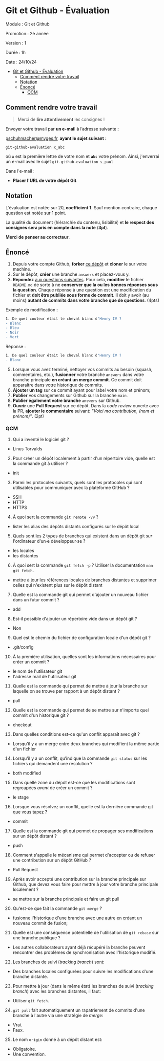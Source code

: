 # Git et Github - Évaluation

Module : Git et Github

Promotion : 2è année

Version : 1

Durée : 1h

Date : 24/10/24

- [Git et Github - Évaluation](#git-et-github---évaluation)
  - [Comment rendre votre travail](#comment-rendre-votre-travail)
  - [Notation](#notation)
  - [Énoncé](#énoncé)
    - [QCM](#qcm)


## Comment rendre votre travail

> Merci de **lire attentivement** les consignes !

Envoyer votre travail par **un e-mail** à l’adresse suivante :  

<a href="mailto:pschuhmacher@myges.fr?subject=git-github-evaluation x_abc">pschuhmacher@myges.fr</a>, **ayant le sujet suivant** : 

`git-github-evaluation x_abc` 

où **`x`** est la première lettre de votre nom et **`abc`** votre prénom. Ainsi, j'enverrai un e-mail avec le sujet `git-github-evaluation s_paul`

Dans l'e-mail :

- **Placer l'URL de votre dépôt Git**.


## Notation

L'évaluation est notée sur 20, **coefficient 1**. Sauf mention contraire, chaque question est notée sur 1 point.

La qualité du document (hiérarchie du contenu, lisibilité) et **le respect des consignes sera pris en compte dans la note** (**3pt**). 

**Merci de penser au correcteur**.

<!-- ## Consignes

- Étant donné le caractère fondamental des notions vues dans ce module, **l'usage d'IA générative, comme chatGPT ou CoPilot, est interdite** ! **Toute dérogation à cette règle entraînera une note de 0**;
- Vous pouvez consulter vos notes de cours. -->

## Énoncé

1. Depuis votre compte Github, **forker** [ce dépôt](https://github.com/paul-schuhm/git-github-exam) et **cloner** le sur votre machine.
2. Sur le dépôt, **créer** une branche `answers` et placez-vous y.
3. **Répondez** [aux questions suivantes](#qcm). Pour cela, **modifier** le fichier `README.md` de sorte à ne **conserver que la ou les bonnes réponses sous la question**. Chaque réponse à une question est une modification du fichier et **doit être publiée sous forme de commit**. Il doit y avoir (au moins) **autant de commits dans votre branche que de questions**. (4pts)

Exemple de modification :
~~~bash
1. De quel couleur était le cheval blanc d'Henry IV ?
- Blanc
- Bleu
- Noir
- Vert
~~~

Réponse :
~~~bash
1. De quel couleur était le cheval blanc d'Henry IV ?
- Blanc
~~~

5. Lorsque vous avez terminé, nettoyer vos commits au besoin (squash, commentaires, etc.), **fusionner** votre branche `answers` dans votre branche principale **en créant un merge commit**. Ce commit doit apparaître dans votre historique de commits.
6. **Ajouter un tag** sur ce commit ayant pour label votre nom et prénom;
7. **Publier** vos changements sur Github sur la branche `main`.
8. **Publier également votre branche** `answers` sur Github.
9.  **Ouvrir** une **Pull Request** sur ce dépôt. Dans la *code review* ouverte avec la PR, **ajouter le commentaire** suivant: *"Voici ma contribution, (nom et prénom)"*. (2pt)

### QCM

1. Qui a inventé le logiciel git ?
- Linus Torvalds

2. Pour créer un dépôt localement à partir d'un répertoire vide, quelle est la commande git à utiliser ?
 - init

3. Parmi les protocoles suivants, quels sont les protocoles qui sont utilisables pour communiquer avec la plateforme GitHub ?
 - SSH
 - HTTP
 - HTTPS

4. À quoi sert la commande `git remote -vv` ?
 - lister les alias des dépôts distants configurés sur le dépôt local

5. Quels sont les 2 types de branches qui existent dans un dépôt git *sur* l'ordinateur d'un·e développeur·se ?
 - les locales
 - les distantes

6. À quoi sert la commande `git fetch -p` ? Utiliser la documentation `man git fetch`.
 - mettre à jour les références locales de branches distantes et supprimer celles qui n'existent plus sur le dépôt distant

7. Quelle est la commande git qui permet d'ajouter un nouveau fichier dans un futur commit ?
 - add

8. Est-il possible d'ajouter un répertoire vide dans un dépôt git ?
 - Non

9. Quel est le chemin du fichier de configuration locale d'un dépôt git ?
 - .git/config

10. À la première utilisation, quelles sont les informations nécessaires pour créer un commit ?
 - le nom de l'utilisateur git
 - l'adresse mail de l'utilisateur git
  
11. Quelle est la commande qui permet de mettre à jour la branche sur laquelle on se trouve par rapport à un dépôt distant ? 
 - pull

12. Quelle est la commande qui permet de se mettre sur n'importe quel commit d'un historique git ? 
 - checkout

13. Dans quelles conditions est-ce qu'un conflit apparaît avec git ? 
- Lorsqu'il y a un merge entre deux branches qui modifient la même partie d'un fichier

14. Lorsqu'il y a un conflit, qu'indique la commande `git status` sur les fichiers qui demandent une résolution ? 
 - both modified
  
15. Dans quelle zone du dépôt est-ce que les modifications sont regroupées *avant* de créer un commit ? 
 - le stage

16. Lorsque vous résolvez un conflit, quelle est la dernière commande git que vous tapez ? 
 - commit

17. Quelle est la commande git qui permet de propager ses modifications sur un dépôt distant ? 
- push

18. Comment s'appelle le mécanisme qui permet d'accepter ou de refuser une contribution sur un dépôt GitHub ? 
 - Pull Request

19. Après avoir accepté une contribution sur la branche principale sur Github, que devez vous faire pour mettre à jour votre branche principale localement ?
 - se mettre sur la branche principale et faire un git pull

20. Qu'est-ce que fait la commande `git merge` ?
 -  fusionne l'historique d'une branche avec une autre en créant un nouveau commit de fusion;

21. Quelle est une conséquence potentielle de l'utilisation de `git rebase` sur une branche publique ?
 - Les autres collaborateurs ayant déjà récupéré la branche peuvent rencontrer des problèmes de synchronisation avec l'historique modifié.

22. Les branches de suivi (*tracking branch*) sont:
 - Des branches locales configurées pour suivre les modifications d'une branche distante.  

23. Pour mettre à jour (dans le même état) les branches de suivi (*tracking branch*) avec les branches distantes, il faut:
  - Utiliser `git fetch`.

24. `git pull` fait automatiquement un rapatriement de commits d'une branche à l'autre via une stratégie de *merge*: 

 - Vrai.
 - Faux.

25. Le nom `origin` donné à un dépôt distant est:
  
 - Obligatoire.
 - Une convention.